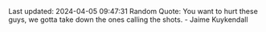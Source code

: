 Last updated: 2024-04-05 09:47:31
Random Quote: You want to hurt these guys, we gotta take down the ones calling the shots. - Jaime Kuykendall
